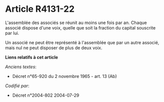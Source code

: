 # Article R4131-22

L'assemblée des associés se réunit au moins une fois par an. Chaque associé dispose d'une voix, quelle que soit la fraction
du capital souscrite par lui.

Un associé ne peut être représenté à l'assemblée que par un autre associé, mais nul ne peut disposer de plus de deux voix.

**Liens relatifs à cet article**

_Anciens textes_:

  - Décret n°65-920 du 2 novembre 1965 - art. 13 (Ab)

_Codifié par_:

  - Décret n°2004-802 2004-07-29
